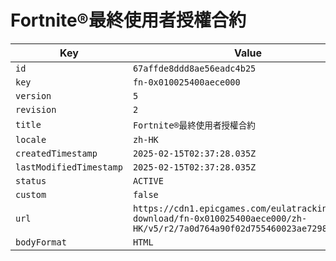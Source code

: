 # Fortnite®最終使用者授權合約

| Key | Value |
| --- | ----- |
| `id` | `67affde8ddd8ae56eadc4b25` |
| `key` | `fn-0x010025400aece000` |
| `version` | `5` |
| `revision` | `2` |
| `title` | `Fortnite®最終使用者授權合約` |
| `locale` | `zh-HK` |
| `createdTimestamp` | `2025-02-15T02:37:28.035Z` |
| `lastModifiedTimestamp` | `2025-02-15T02:37:28.035Z` |
| `status` | `ACTIVE` |
| `custom` | `false` |
| `url` | `https://cdn1.epicgames.com/eulatracking-download/fn-0x010025400aece000/zh-HK/v5/r2/7a0d764a90f02d755460023ae72983d8.pdf` |
| `bodyFormat` | `HTML` |
